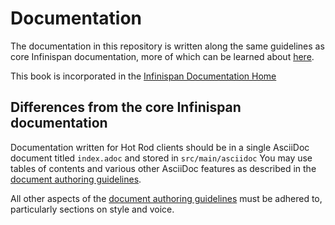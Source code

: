 # Documentation

The documentation in this repository is written along the same guidelines as core Infinispan documentation,
more of which can be learned about [here](https://github.com/infinispan/infinispan/blob/13.0.x/documentation/README.md).

This book is incorporated in the [Infinispan Documentation Home](http://infinispan.org/documentation)

## Differences from the core Infinispan documentation

Documentation written for Hot Rod clients should be in a single AsciiDoc
document titled `index.adoc` and stored in `src/main/asciidoc`
You may use tables of contents and various other AsciiDoc features as 
described in the [document authoring guidelines](http://infinispan.org/docs/13.0.x/contributing/contributing.html#_writing_documentation_and_faqs).

All other aspects of the [document authoring guidelines](http://infinispan.org/docs/13.0.x/contributing/contributing.html#_writing_documentation_and_faqs)
must be adhered to, particularly sections on style and voice.